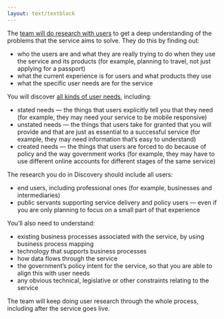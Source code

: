 ```yaml
---
layout: text/textblock
---
```


The [team will do research with users](user-research/research-stages/#user-research-in-discovery-stage) to get a deep understanding of the problems that the service aims to solve. They do this by finding out:
- who the users are and what they are really trying to do when they  use the service and its products (for example, planning to travel, not just applying for a passport)
- what the current experience is for users and what products they use
- what the specific user needs are for the service

You will discover [all kinds of user needs](https://identityassurance.blog.gov.uk/2015/07/24/gov-uk-verify-how-we-talk-about-user-needs/), including:
- stated needs — the things that users explicitly tell you that they need (for example, they may need your service to be mobile responsive)
- unstated needs — the things that users take for granted that you will provide and that are just as essential to a successful service (for example, they may need information that’s easy to understand)
- created needs — the things that users are forced to do because of policy and the way government works (for example, they may have to use different online accounts for different stages of the same service)

The research you do in Discovery should include all users:
- end users, including professional ones (for example, businesses and intermediaries)
- public servants supporting service delivery and policy users — even if you are only planning to focus on a small part of that experience

You’ll also need to understand:
- existing business processes associated with the service, by using business process mapping
- technology that supports business processes 
- how data flows through the service
- the government’s policy intent for the service, so that you are able to align this with user needs
- any obvious technical, legislative or other constraints relating to the service

The team will keep doing user research through the whole process, including after the service goes live.


